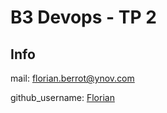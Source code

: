 # B3 Devops - TP 2
## Info
mail: florian.berrot@ynov.com

github​_username: [Florian](https://github.com/Flours06)
